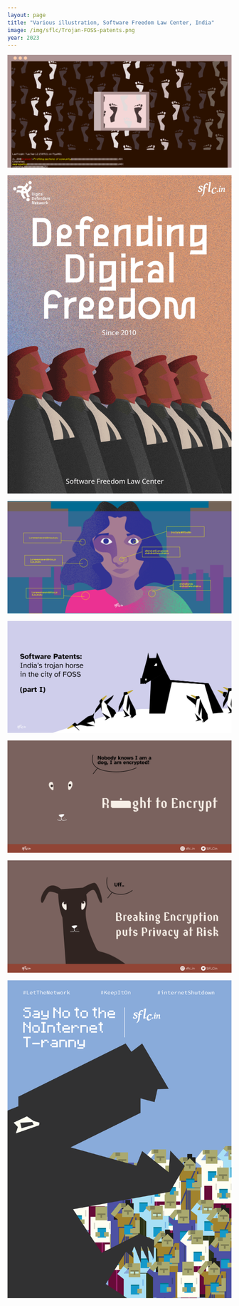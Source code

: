 ```yaml
---
layout: page
title: "Various illustration, Software Freedom Law Center, India"
image: /img/sflc/Trojan-FOSS-patents.png
year: 2023
---
```

<p></p>
<img src="/img/sflc/community-data-rights-framework-monitor-profiling.gif">  

![DDn-Poster](/img/sflc/DDN-poster.jpg)

<img src="/img/sflc/Draft-Personal-data-protection-sflc.gif">

![DDn-Poster](/img/sflc/Trojan-FOSS-patents.png)

![DDn-Poster](/img/sflc/encryption-day-rights-twitter-04.png)  

![DDn-Poster](/img/sflc/encryption-day-rights-twitter-02.png)  

![DDn-Poster](/img/sflc/T-ranny_SFLC_2022-01.png)

